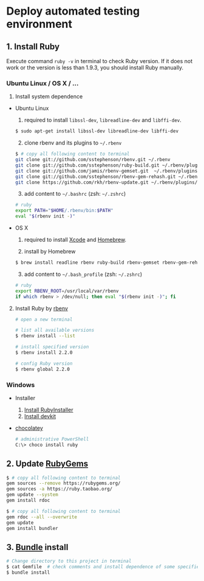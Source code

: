# Deploy automated testing environment

## 1. Install Ruby

Execute command `ruby -v` in terminal to check Ruby version. If it does not work or the version is less than 1.9.3, you should install Ruby manually.

### Ubuntu Linux / OS X / ...

1. Install system dependence

  - Ubuntu Linux 
    1. required to install `libssl-dev`, `libreadline-dev` and `libffi-dev`.
    ```bash
    $ sudo apt-get install libssl-dev libreadline-dev libffi-dev
    ```

    2. clone rbenv and its plugins to `~/.rbenv`
    ```bash
    $ # copy all following content to terminal
    git clone git://github.com/sstephenson/rbenv.git ~/.rbenv
    git clone git://github.com/sstephenson/ruby-build.git ~/.rbenv/plugins/ruby-build
    git clone git://github.com/jamis/rbenv-gemset.git  ~/.rbenv/plugins/rbenv-gemset
    git clone git://github.com/sstephenson/rbenv-gem-rehash.git ~/.rbenv/plugins/rbenv-gem-rehash
    git clone https://github.com/rkh/rbenv-update.git ~/.rbenv/plugins/rbenv-update
    ```

    3. add content to `~/.bashrc` (zsh: `~/.zshrc`)
    ```bash
    # ruby
    export PATH="$HOME/.rbenv/bin:$PATH"
    eval "$(rbenv init -)"
    ```

  - OS X
    1. required to install [Xcode](http://developer.apple.com/xcode/) and [Homebrew](http://brew.sh/).

    2. install by Homebrew
    ```bash
    $ brew install readline rbenv ruby-build rbenv-gemset rbenv-gem-rehash
    ```

    3. add content to `~/.bash_profile` (zsh: `~/.zshrc`)
    ```bash
    # ruby
    export RBENV_ROOT=/usr/local/var/rbenv
    if which rbenv > /dev/null; then eval "$(rbenv init -)"; fi
    ```

2.  Install Ruby by [rbenv](https://github.com/sstephenson/rbenv)

    ```bash
    # open a new terminal
    
    # list all available versions
    $ rbenv install --list
    
    # install specified version
    $ rbenv install 2.2.0
    
    # config Ruby version
    $ rbenv global 2.2.0
    ```

### Windows

- Installer
    1. [Install RubyInstaller](http://rubyinstaller.org/downloads/)
    2. [Install devkit](https://github.com/oneclick/rubyinstaller/wiki/Development-Kit#installation-instructions)
- [chocolatey](https://chocolatey.org/packages/ruby)

    ```bash
    # administrative PowerShell
    C:\> choco install ruby
    ```

## 2. Update [RubyGems](https://rubygems.org/)
```bash
$ # copy all following content to terminal
gem sources --remove https://rubygems.org/
gem sources -a https://ruby.taobao.org/
gem update --system
gem install rdoc

$ # copy all following content to terminal
gem rdoc --all --overwrite
gem update
gem install bundler
```

## 3. [Bundle](http://bundler.io/) install
```bash
# Change directory to this project in terminal
$ cat Gemfile  # check comments and install dependence of some specified gems
$ bundle install
```
